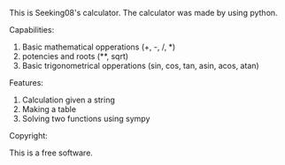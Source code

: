 This is Seeking08's calculator. 
The calculator was made by using python. 

Capabilities:

1. Basic mathematical opperations (+, -, /, *)
2. potencies and roots (**, sqrt)
3. Basic trigonometrical opperations (sin, cos, tan, asin, acos, atan)

Features:

1. Calculation given a string
2. Making a table
3. Solving two functions using sympy

Copyright:

This is a free software.
